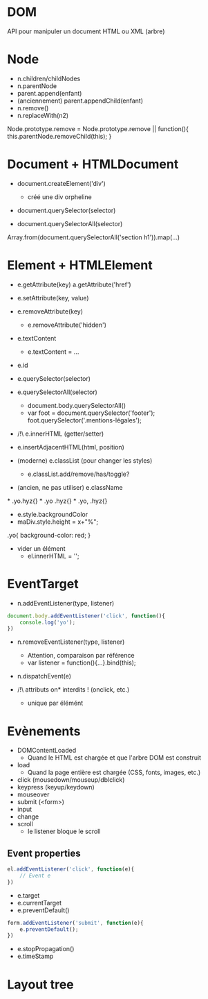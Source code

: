 # DOM

API pour manipuler un document HTML ou XML (arbre)


# Node

* n.children/childNodes
* n.parentNode
* parent.append(enfant)
* (anciennement) parent.appendChild(enfant)
* n.remove()
* n.replaceWith(n2)
    
Node.prototype.remove = Node.prototype.remove || function(){
    this.parentNode.removeChild(this);
}


# Document + HTMLDocument

* document.createElement('div')
    * créé une div orpheline

* document.querySelector(selector)
* document.querySelectorAll(selector)

Array.from(document.querySelectorAll('section h1')).map(...)


# Element + HTMLElement

* e.getAttribute(key)
    a.getAttribute('href')
* e.setAttribute(key, value)
* e.removeAttribute(key)
    * e.removeAttribute('hidden')

* e.textContent
    * e.textContent = ...

* e.id
* e.querySelector(selector)
* e.querySelectorAll(selector)
    * document.body.querySelectorAll()
    * var foot = document.querySelector('footer');
    foot.querySelector('.mentions-légales');
    
* /!\ e.innerHTML (getter/setter)
* e.insertAdjacentHTML(html, position)
* (moderne) e.classList (pour changer les styles)
    * e.classList.add/remove/has/toggle?
* (ancien, ne pas utiliser) e.className
<div class="yo hyz"></div>
    * .yo.hyz{}
    * .yo .hyz{}
    * .yo, .hyz{}

* e.style.backgroundColor
* maDiv.style.height = x+"%";

.yo{
    background-color: red;
}

* vider un élément
    * el.innerHTML = '';

# EventTarget

* n.addEventListener(type, listener)
```js
document.body.addEventListener('click', function(){
    console.log('yo');
})
```

* n.removeEventListener(type, listener)
    * Attention, comparaison par référence
    * var listener = function(){...}.bind(this);
    
* n.dispatchEvent(e)

* /!\ attributs on* interdits ! (onclick, etc.)
    * unique par élémént

# Evènements

* DOMContentLoaded
    * Quand le HTML est chargée et que l'arbre DOM est construit 
* load
    * Quand la page entière est chargée (CSS, fonts, images, etc.)
* click (mousedown/mouseup/dblclick)
* keypress (keyup/keydown)
* mouseover
* submit (&lt;form>)
* input
* change
* scroll
    * le listener bloque le scroll

## Event properties

````js
el.addEventListener('click', function(e){
    // Event e
})
````

* e.target
* e.currentTarget
* e.preventDefault()

```js
form.addEventListener('submit', function(e){
    e.preventDefault();
})
```

* e.stopPropagation()
* e.timeStamp


# Layout tree

